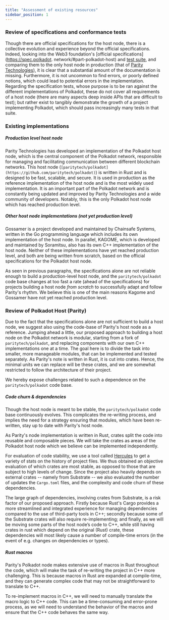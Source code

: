 ```yaml
---
title: "Assessment of existing resources"
sidebar_position: 1
---
```


### Review of specifications and conformance tests
Though there are official specifications for the host node, there is a collective 
evolution and experience beyond the official specifications. Indeed, looking into 
the Web3 foundation's [official specifications](https://spec.polkadot.
network/#part-polkadot-host) and [test suite](https://github.com/w3f/polkadot-tests), 
and 
comparing them 
to the only host node in production (that of [Parity Technologies](https://www.parity.io/technologies/polkadot/)), it is clear 
that a substantial amount of the documentation is missing. Furthermore, it is not 
uncommon to find errors, or poorly defined notions, which could lead to potential 
errors in the implementation. Regarding the specification tests, whose purpose 
is to be ran against the different implementations of Polkadot, these do not 
cover all requirements of a host node (there are many aspects deep inside APIs 
that are difficult to test); but rather exist to tangibly demonstrate the growth 
of a project implementing Polkadot, which should pass increasingly many tests in 
that suite. 

### Existing implementations

##### Production level host node
Parity Technologies has developed an implementation of the Polkadot host node, 
which is the central component of the Polkadot network, responsible for managing 
and facilitating communication between different blockchain networks. 
This host node (`[paritytech/polkadot](https://github.com/paritytech/polkadot)`) 
is written in Rust and is designed to be fast, scalable, and secure. It is used in production as the reference implementation of the host node and is the most widely used implementation. It is an important part of the Polkadot network and is constantly being updated and improved by Parity Technologies and a wide community of developers.
Notably, this is the only Polkadot host node which has reached production level. 

##### Other host node implementations (not yet production level)
Gossamer is a project developed and maintained by Chainsafe Systems, 
written in the Go programming language which includes its own implementation 
of the host node.
In parallel, KAGOME, which is developed and maintained by Soramitsu, 
also has its own C++ implementation of the host node.
Neither of these implementations have yet reached production level, 
and both are being written from scratch, based on the official specifications 
for the Polkadot host node.

As seen in previous paragraphs, the specifications alone are not reliable 
enough to build a production-level host node, and the `paritytech/polkadot` 
code base changes at too fast a rate (ahead of the specifications) for projects 
building a host node _from scratch_ to successfully adapt and follow Parity's rhythm.
We believe this is one of the main reasons Kagome and Gossamer have not yet reached production level.

### Review of Polkadot Host (Parity)
Due to the fact that the specifications alone are not sufficient to build a 
host node, we suggest also using the code-base of Parity's host node as a 
reference. Jumping ahead a little, our proposed approach to building a host 
node on the Polkadot network is modular, starting from a fork of `paritytech/polkadot`, and replacing components with our own C++ implementations one at a time. The goal here is to divide the task into smaller, more manageable modules, that can be implemented and tested separately.
As Parity's note is written in Rust, it is cut into crates. Hence, the 
minimal units we can replace will be these crates, and we are somewhat 
restricted to follow the architecture of their project.

We hereby expose challenges related to such a dependence on the `paritytech/polkadot` code base. 

##### Code churn & dependencies
Though the host node is meant to be stable, the `paritytech/polkadot` code base continuously evolves. This complicates the re-writing process, and implies the need for a strategy ensuring that modules, which have been re-written, stay up to date with Parity's host node.

As Parity's node implementation is written in Rust, crates split the code into reusable and composable pieces. We will take the crates as areas of the Polkadot host node which we believe can be implemented independently.

For evaluation of code stability, we use a tool called [Hercules](https://github.com/src-d/hercules) to get a variety of stats on the history of project files. We thus obtained an objective evaluation of which crates are most stable, as opposed to those that are subject to high levels of change.
Since the project also heavily depends on external crates -- namely from Substrate -- we also evaluated the number of updates the `Cargo.toml` files, and the complexity and code churn of these dependencies.

The large graph of dependencies, involving crates from Substrate, is a risk factor of our proposed approach. Firstly because Rust's Cargo provides a more streamlined and integrated experience for managing dependencies compared to the use of third-party tools in C++; secondly because some of the Substrate crates will also require re-implementing; and finally, as we will be moving some parts of the host node’s code to C++, while still having crates in rust which depend on the original (Rust) crate, these dependencies will most likely cause a number of compile-time errors (in the event of e.g. changes on dependencies or types). 

##### Rust macros
Parity's Polkadot node makes extensive use of macros in Rust throughout the code, which will make the task of re-writing the project in C++ more challenging. This is because macros in Rust are expanded at compile-time, and they can generate complex code that may not be straightforward to translate to C++.

To re-implement macros in C++, we will need to manually translate the macro logic to C++ code. This can be a time-consuming and error-prone process, as we will need to understand the behavior of the macros and ensure that the C++ code behaves the same way.